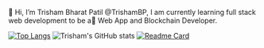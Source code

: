 👋 Hi, I’m Trisham Bharat Patil @TrishamBP, I am currently learning full stack web development to be a👀 Web App and Blockchain Developer.

 
 
 
 [![Top Langs](https://github-readme-stats.vercel.app/api/top-langs/?username=TrishamBP)](https://github.com/trishampatil/github-readme-stats) ![Trisham's GitHub stats](https://github-readme-stats.vercel.app/api?username=TrishamBP&show_icons=true&theme=radical)
[![Readme Card](https://github-readme-stats.vercel.app/api/pin/?username=TrishamBP&repo=github-readme-stats)](https://github.com/anuraghazra/github-readme-stats)
<!---
TrishamBP/TrishamBP is a ✨ special ✨ repository because its `README.md` (this file) appears on your GitHub profile.
You can click the Preview link to take a look at your changes.
--->

